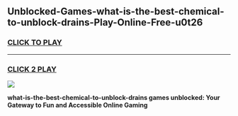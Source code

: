 
## Unblocked-Games-what-is-the-best-chemical-to-unblock-drains-Play-Online-Free-u0t26
<h3>
<a href="https://premium76.site?title=what-is-the-best-chemical-to-unblock-drains&ref=26A">CLICK TO PLAY</a></h3>
<hr>

<h3>
<a href="https://premium76.site?title=what-is-the-best-chemical-to-unblock-drains&ref=26A">CLICK 2 PLAY</a>
  
</h3>

<a href="https://premium76.site?title=what-is-the-best-chemical-to-unblock-drains&ref=26A"><img src="https://clearcache.store/games.png"></a>


**what-is-the-best-chemical-to-unblock-drains games unblocked: Your Gateway to Fun and Accessible Online Gaming**
